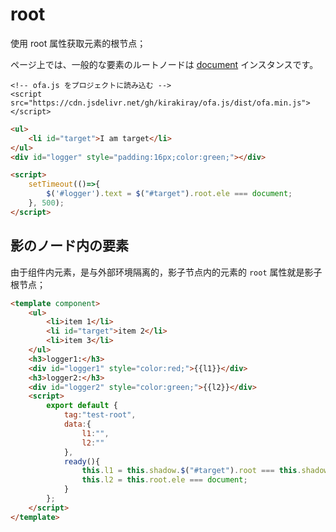 # root

使用 root 属性获取元素的根节点；

ページ上では、一般的な要素のルートノードは [document](https://developer.mozilla.org/ja/docs/Web/API/Document) インスタンスです。

<html-viewer>

```
<!-- ofa.js をプロジェクトに読み込む -->
<script src="https://cdn.jsdelivr.net/gh/kirakiray/ofa.js/dist/ofa.min.js"></script>
```

```html
<ul>
    <li id="target">I am target</li>
</ul>
<div id="logger" style="padding:16px;color:green;"></div>

<script>
    setTimeout(()=>{
        $('#logger').text = $("#target").root.ele === document;
    }, 500);
</script>
```

</html-viewer>

## 影のノード内の要素

由于组件内元素，是与外部环境隔离的，影子节点内的元素的 `root` 属性就是影子根节点；

<comp-viewer comp-name="test-root">

```html
<template component>
    <ul>
        <li>item 1</li>
        <li id="target">item 2</li>
        <li>item 3</li>
    </ul>
    <h3>logger1:</h3>
    <div id="logger1" style="color:red;">{{l1}}</div>
    <h3>logger2:</h3>
    <div id="logger2" style="color:green;">{{l2}}</div>
    <script>
        export default {
            tag:"test-root",
            data:{
                l1:"",
                l2:""
            },
            ready(){
                this.l1 = this.shadow.$("#target").root === this.shadow;
                this.l2 = this.root.ele === document;
            }
        };
    </script>
</template>
```

</comp-viewer>

